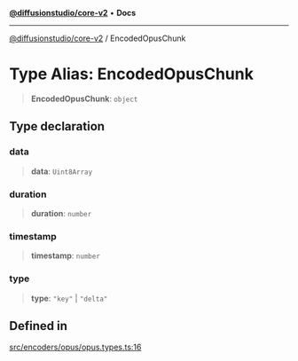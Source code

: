 [**@diffusionstudio/core-v2**](../README.md) • **Docs**

***

[@diffusionstudio/core-v2](../globals.md) / EncodedOpusChunk

# Type Alias: EncodedOpusChunk

> **EncodedOpusChunk**: `object`

## Type declaration

### data

> **data**: `Uint8Array`

### duration

> **duration**: `number`

### timestamp

> **timestamp**: `number`

### type

> **type**: `"key"` \| `"delta"`

## Defined in

[src/encoders/opus/opus.types.ts:16](https://github.com/diffusionstudio/core-v2/blob/ce69ef92917fd6c7f2f6e872cf6c87954dee9b56/src/encoders/opus/opus.types.ts#L16)
